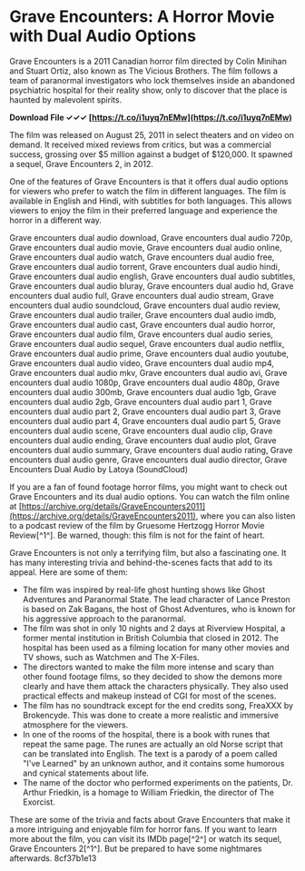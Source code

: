# Grave Encounters: A Horror Movie with Dual Audio Options
 
Grave Encounters is a 2011 Canadian horror film directed by Colin Minihan and Stuart Ortiz, also known as The Vicious Brothers. The film follows a team of paranormal investigators who lock themselves inside an abandoned psychiatric hospital for their reality show, only to discover that the place is haunted by malevolent spirits.
 
**Download File ✓✓✓ [https://t.co/i1uyq7nEMw](https://t.co/i1uyq7nEMw)**


 
The film was released on August 25, 2011 in select theaters and on video on demand. It received mixed reviews from critics, but was a commercial success, grossing over $5 million against a budget of $120,000. It spawned a sequel, Grave Encounters 2, in 2012.
 
One of the features of Grave Encounters is that it offers dual audio options for viewers who prefer to watch the film in different languages. The film is available in English and Hindi, with subtitles for both languages. This allows viewers to enjoy the film in their preferred language and experience the horror in a different way.
 
Grave encounters dual audio download,  Grave encounters dual audio 720p,  Grave encounters dual audio movie,  Grave encounters dual audio online,  Grave encounters dual audio watch,  Grave encounters dual audio free,  Grave encounters dual audio torrent,  Grave encounters dual audio hindi,  Grave encounters dual audio english,  Grave encounters dual audio subtitles,  Grave encounters dual audio bluray,  Grave encounters dual audio hd,  Grave encounters dual audio full,  Grave encounters dual audio stream,  Grave encounters dual audio soundcloud,  Grave encounters dual audio review,  Grave encounters dual audio trailer,  Grave encounters dual audio imdb,  Grave encounters dual audio cast,  Grave encounters dual audio horror,  Grave encounters dual audio film,  Grave encounters dual audio series,  Grave encounters dual audio sequel,  Grave encounters dual audio netflix,  Grave encounters dual audio prime,  Grave encounters dual audio youtube,  Grave encounters dual audio video,  Grave encounters dual audio mp4,  Grave encounters dual audio mkv,  Grave encounters dual audio avi,  Grave encounters dual audio 1080p,  Grave encounters dual audio 480p,  Grave encounters dual audio 300mb,  Grave encounters dual audio 1gb,  Grave encounters dual audio 2gb,  Grave encounters dual audio part 1,  Grave encounters dual audio part 2,  Grave encounters dual audio part 3,  Grave encounters dual audio part 4,  Grave encounters dual audio part 5,  Grave encounters dual audio scene,  Grave encounters dual audio clip,  Grave encounters dual audio ending,  Grave encounters dual audio plot,  Grave encounters dual audio summary,  Grave encounters dual audio rating,  Grave encounters dual audio genre,  Grave encounters dual audio director,  Grave Encounters Dual Audio by Latoya (SoundCloud)
 
If you are a fan of found footage horror films, you might want to check out Grave Encounters and its dual audio options. You can watch the film online at [https://archive.org/details/GraveEncounters2011](https://archive.org/details/GraveEncounters2011), where you can also listen to a podcast review of the film by Gruesome Hertzogg Horror Movie Review[^1^]. Be warned, though: this film is not for the faint of heart.
  
Grave Encounters is not only a terrifying film, but also a fascinating one. It has many interesting trivia and behind-the-scenes facts that add to its appeal. Here are some of them:
 
- The film was inspired by real-life ghost hunting shows like Ghost Adventures and Paranormal State. The lead character of Lance Preston is based on Zak Bagans, the host of Ghost Adventures, who is known for his aggressive approach to the paranormal.
- The film was shot in only 10 nights and 2 days at Riverview Hospital, a former mental institution in British Columbia that closed in 2012. The hospital has been used as a filming location for many other movies and TV shows, such as Watchmen and The X-Files.
- The directors wanted to make the film more intense and scary than other found footage films, so they decided to show the demons more clearly and have them attack the characters physically. They also used practical effects and makeup instead of CGI for most of the scenes.
- The film has no soundtrack except for the end credits song, FreaXXX by Brokencyde. This was done to create a more realistic and immersive atmosphere for the viewers.
- In one of the rooms of the hospital, there is a book with runes that repeat the same page. The runes are actually an old Norse script that can be translated into English. The text is a parody of a poem called "I've Learned" by an unknown author, and it contains some humorous and cynical statements about life.
- The name of the doctor who performed experiments on the patients, Dr. Arthur Friedkin, is a homage to William Friedkin, the director of The Exorcist.

These are some of the trivia and facts about Grave Encounters that make it a more intriguing and enjoyable film for horror fans. If you want to learn more about the film, you can visit its IMDb page[^2^] or watch its sequel, Grave Encounters 2[^1^]. But be prepared to have some nightmares afterwards.
 8cf37b1e13
 
